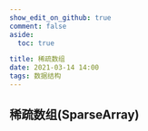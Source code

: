 ```yaml
---
show_edit_on_github: true
comment: false
aside:
  toc: true

title: 稀疏数组
date: 2021-03-14 14:00
tags: 数据结构
---
```



## 稀疏数组(SparseArray)

